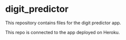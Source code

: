 # digit_predictor
This repository contains files for the digit predictor app.

This repo is connected to the app deployed on Heroku.
